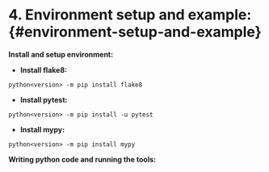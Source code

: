# **4. Environment setup and example:** {#environment-setup-and-example}

**Install and setup environment:**

*  **Install flake8:**

```
python<version> -m pip install flake8
```



*   **Install pytest:**

```
python<version> -m pip install -u pytest

```


*   **Install mypy:**

```
python<version> -m pip install mypy
```

**Writing python code and running the tools:**